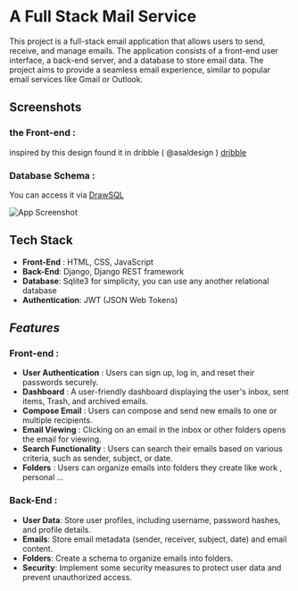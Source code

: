 
# A Full Stack Mail Service 

This project is a full-stack email application that allows users to send, receive, and manage emails. The application consists of a front-end user interface, a back-end server, and a database to store email data. The project aims to provide a seamless email experience, similar to popular email services like Gmail or Outlook.

## Screenshots
### the Front-end : 
inspired by this design found it in dribble ( @asaldesign )
[dribble](https://dribbble.com/shots/19031327-Asal-Mail-Mailbox-Concept-Application)

### Database Schema : 
You can access it via [DrawSQL](https://drawsql.app/teams/safi-2/diagrams/safi-mail)

![App Screenshot]("https://i.ibb.co/Dr1tYYv/draw-SQL-safi-mail-export-2023-08-26.png)


## Tech Stack 
- __Front-End__ : HTML, CSS, JavaScript
- __Back-End__: Django, Django REST framework
- __Database__: Sqlite3 for simplicity,  you can use any another relational database
- __Authentication__: JWT (JSON Web Tokens)


## *Features*

  ### Front-end :
- __User Authentication__ : Users can sign up, log in, and reset their passwords securely.
- __Dashboard__ : A user-friendly dashboard displaying the user's inbox, sent items, Trash, and archived emails.
- __Compose Email__ : Users can compose and send new emails to one or multiple recipients.
- __Email Viewing__ : Clicking on an email in the inbox or other folders opens the email for viewing.
- __Search Functionality__ :  Users can search their emails based on various criteria, such as sender, subject, or date.
- __Folders__ :  Users can organize emails into folders they create like work , personal ...

### Back-End :
- __User Data__: Store user profiles, including username, password hashes, and profile details.
- __Emails__: Store email metadata (sender, receiver, subject, date) and email content.
- __Folders__: Create a schema to organize emails into folders.
- __Security__: Implement some security measures to protect user data and prevent unauthorized access.




